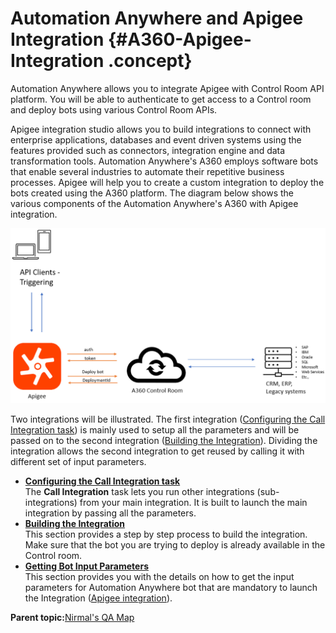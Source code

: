 # Automation Anywhere and Apigee Integration {#A360-Apigee-Integration .concept}

Automation Anywhere allows you to integrate Apigee with Control Room API platform. You will be able to authenticate to get access to a Control room and deploy bots using various Control Room APIs.

Apigee integration studio allows you to build integrations to connect with enterprise applications, databases and event driven systems using the features provided such as connectors, integration engine and data transformation tools. Automation Anywhere's A360 employs software bots that enable several industries to automate their repetitive business processes. Apigee will help you to create a custom integration to deploy the bots created using the A360 platform. The diagram below shows the various components of the Automation Anywhere's A360 with Apigee integration.

![](images/A360-Apigee-Integration.png)

Two integrations will be illustrated. The first integration \([Configuring the Call Integration task](configure-call-integration.md)\) is mainly used to setup all the parameters and will be passed on to the second integration \([Building the Integration](building-integration.md)\). Dividing the integration allows the second integration to get reused by calling it with different set of input parameters.

-   **[Configuring the Call Integration task](../../../topics/nirmal/A360-Apigee-Integration/configure-call-integration.md)**  
The **Call Integration** task lets you run other integrations \(sub-integrations\) from your main integration. It is built to launch the main integration by passing all the parameters.
-   **[Building the Integration](../../../topics/nirmal/A360-Apigee-Integration/building-integration.md)**  
This section provides a step by step process to build the integration. Make sure that the bot you are trying to deploy is already available in the Control room.
-   **[Getting Bot Input Parameters](../../../topics/nirmal/A360-Apigee-Integration/getting-bot-input-parameters.md)**  
This section provides you with the details on how to get the input parameters for Automation Anywhere bot that are mandatory to launch the Integration \([Apigee integration](configure-call-integration.md)\).

**Parent topic:**[Nirmal's QA Map](../../../topics/poc/qa-nirmal.md)

